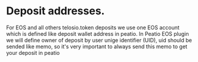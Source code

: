 # Deposit addresses.

For EOS and all others telosio.token deposits we use one EOS account which is defined like deposit wallet address in peatio.
In Peatio EOS plugin we will define owner of deposit by user unige identifier (UID), 
uid should be sended like memo, so it's very important to always send this memo to get your deposit in peatio